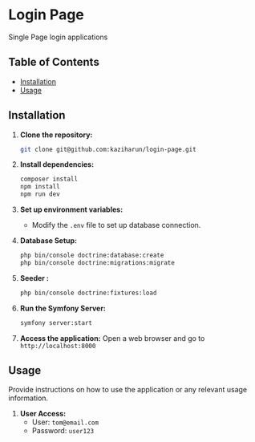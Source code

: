 # Login Page

Single Page login applications

## Table of Contents

- [Installation](#installation)
- [Usage](#usage)

## Installation

1. **Clone the repository:**
    ```bash
    git clone git@github.com:kaziharun/login-page.git
    ```

2. **Install dependencies:**
    ```bash
    composer install
    npm install
    npm run dev
    ```

3. **Set up environment variables:**
    - Modify the `.env` file to set up database connection.


4. **Database Setup:**
    ```bash
    php bin/console doctrine:database:create
    php bin/console doctrine:migrations:migrate
    ```
   
5. **Seeder :**
    ```bash
    php bin/console doctrine:fixtures:load
    ```
   
6. **Run the Symfony Server:**
    ```bash
    symfony server:start
    ```

7. **Access the application:**
   Open a web browser and go to `http://localhost:8000`

   

## Usage

Provide instructions on how to use the application or any relevant usage information.
1. **User Access:**
   - User: `tom@email.com`
   - Password: `user123`
